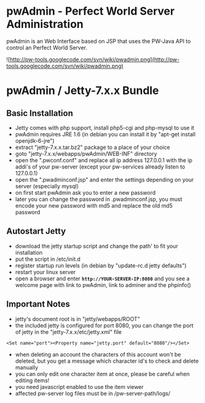 # pwAdmin - Perfect World Server Administration #

pwAdmin is an Web Interface based on JSP that uses the PW-Java API to control an Perfect World Server.

![http://pw-tools.googlecode.com/svn/wiki/pwadmin.png](http://pw-tools.googlecode.com/svn/wiki/pwadmin.png)

# pwAdmin / Jetty-7.x.x Bundle #
## Basic Installation ##
  * Jetty comes with php support, install php5-cgi and php-mysql to use it
  * pwAdmin requires JRE 1.6 (in debian you can install it by "apt-get install openjdk-6-jre")
  * extract "jetty-7.x.x.tar.bz2" package to a place of your choice
  * goto "jetty-7.x.x/webapps/pwAdmin/WEB-INF" directory
  * open the ".pwconf.conf" and replace all ip address 127.0.0.1 with the ip addi's of your pw-server (except your pw-services already listen to 127.0.0.1)
  * open the ".pwadminconf.jsp" and enter the settings depending on your server (especially mysql)
  * on first start pwAdmin ask you to enter a new password
  * later you can change the password in .pwadminconf.jsp, you must encode your new password with md5 and replace the old md5 password

## Autostart Jetty ##
  * download the jetty startup script and change the path' to fit your installation
  * put the script in /etc/init.d
  * register startup run levels (in debian by "update-rc.d jetty defaults")
  * restart your linux server
  * open a browser and enter **`http://YOUR-SERVER-IP:8080`** and you see a welcome page with link to pwAdmin, link to adminer and the phpinfo()

## Important Notes ##
  * jetty's document root is in "jetty/webapps/ROOT"
  * the included jetty is configured for port 8080, you can change the port of jetty in the "jetty-7.x.x/etc/jetty.xml" file
```
<Set name="port"><Property name="jetty.port" default="8080"/></Set>
```
  * when deleting an account the characters of this account won't be deleted, but you get a message which character id's to check and delete manually
  * you can only edit one character item at once, please be careful when editing items!
  * you need javascript enabled to use the item viewer
  * affected pw-server log files must be in /pw-server-path/logs/